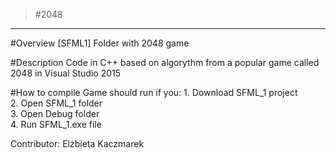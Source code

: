 >#2048
-------------

#Overview
[SFML1] Folder with 2048 game

#Description
Code in C++ based on algorythm from a popular game called 2048 in Visual Studio 2015

#How to compile
Game should run if you:
	1. Download SFML_1 project <br/>
	2. Open SFML_1 folder <br/>
	3. Open Debug folder <br/>
	4. Run SFML_1.exe file <br/>

Contributor: Elżbieta Kaczmarek

